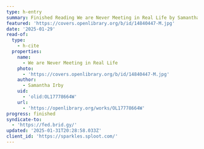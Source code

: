 ```yaml
---
type: h-entry
summary: Finished Reading We are Never Meeting in Real Life by Samantha Irby
featured: 'https://covers.openlibrary.org/b/id/14840447-M.jpg'
date: '2025-01-29'
read-of:
  type:
    - h-cite
  properties:
    name:
      - We are Never Meeting in Real Life
    photo:
      - 'https://covers.openlibrary.org/b/id/14840447-M.jpg'
    author:
      - Samantha Irby
    uid:
      - 'olid:OL17778664W'
    url:
      - 'https://openlibrary.org/works/OL17778664W'
progress: finished
syndicate-to:
  - 'https://fed.brid.gy/'
updated: '2025-01-31T20:28:58.033Z'
client_id: 'https://sparkles.sploot.com/'
---
```


